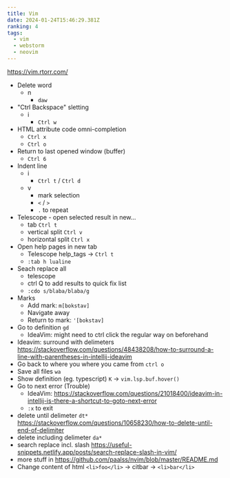 ```yaml
---
title: Vim
date: 2024-01-24T15:46:29.381Z
ranking: 4
tags:
  - vim
  - webstorm
  - neovim
---
```

<https://vim.rtorr.com/>

- Delete word
  - n
    - `daw`
- "Ctrl Backspace" sletting
  - i
    - `Ctrl w`
- HTML attribute code omni-completion
  - `Ctrl x`
  - `Ctrl o`
- Return to last opened window (buffer)
  - `Ctrl 6`
- Indent line
  - i
    - `Ctrl t` / `Ctrl d`
  - v
    - mark selection
    - `<` / `>`
    - `.` to repeat
- Telescope - open selected result in new...
  - tab `Ctrl t`
  - vertical split `Ctrl v`
  - horizontal split `Ctrl x`
- Open help pages in new tab
  - Telescope help_tags -> `Ctrl t`
  - `:tab h lualine`
- Seach replace all
  - telescope
  - ctrl Q to add results to quick fix list
  - `:cdo s/blaba/blaba/g`
- Marks
  - Add mark: `m[bokstav]`
  - Navigate away
  - Return to mark: `'[bokstav]`
- Go to definition `gd`
  - IdeaVim: might need to ctrl click the regular way on beforehand
- Ideavim: surround with delimeters <https://stackoverflow.com/questions/48438208/how-to-surround-a-line-with-parentheses-in-intellij-ideavim>
- Go back to where you where you came from `ctrl o`
- Save all files `wa`
- Show definition (eg. typescript) `K` -> `vim.lsp.buf.hover()`
- Go to next error (Trouble)
  - IdeaVim: <https://stackoverflow.com/questions/21018400/ideavim-in-intellij-is-there-a-shortcut-to-goto-next-error>
  - `:x` to exit
- delete until delimeter `dt*` https://stackoverflow.com/questions/10658230/how-to-delete-until-end-of-delimiter
- delete including delimeter `da*`
- search replace incl. slash <https://useful-snippets.netlify.app/posts/search-replace-slash-in-vim/>
- more stuff in <https://github.com/paalss/nvim/blob/master/README.md>
- Change content of html `<li>foo</li>` -> citbar -> `<li>bar</li>`
